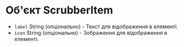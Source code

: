 # Об'єкт ScrubberItem

* `label` String (опціонально) - Текст для відображення в елементі.
* `icon` String (опціонально) - Зображення для відображення в елементі.

